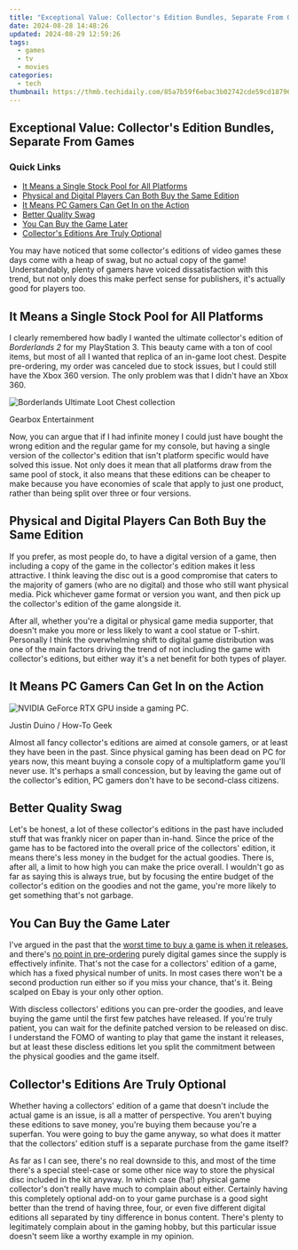 ```yaml
---
title: "Exceptional Value: Collector's Edition Bundles, Separate From Games"
date: 2024-08-28 14:48:26
updated: 2024-08-29 12:59:26
tags:
  - games
  - tv
  - movies
categories:
  - tech
thumbnail: https://thmb.techidaily.com/85a7b59f6ebac3b02742cde59cd187960869a90caaaa91e9c7ebf00da17adc0d.jpg
---
```


## Exceptional Value: Collector's Edition Bundles, Separate From Games

### Quick Links

* [It Means a Single Stock Pool for All Platforms](https://fox-cloud.techidaily.com/in-2024-secrets-of-effortless-online-video-downloading-on-pinterest/)
* [Physical and Digital Players Can Both Buy the Same Edition](https://techidaily.com/hard-reset-oppo-f23-5g-in-3-efficient-ways-drfone-by-drfone-reset-android-reset-android/)
* [It Means PC Gamers Can Get In on the Action](https://os-tips.techidaily.com/recovering-deleted-images-post-ios-update-a-guide-for-iphone-users/)
* [Better Quality Swag](https://android-unlock.techidaily.com/in-2024-forgotten-the-voicemail-password-of-samsung-galaxy-a15-5g-try-these-fixes-by-drfone-android/)
* [You Can Buy the Game Later](https://facebook-video-content.techidaily.com/new-2024-approved-cross-promotion-savvy-integrating-youtube-with-fb/)
* [Collector's Editions Are Truly Optional](https://program-issues.techidaily.com/overcoming-utorrent-download-and-peer-connectivity-hiccups/)

 You may have noticed that some collector's editions of video games these days come with a heap of swag, but no actual copy of the game! Understandably, plenty of gamers have voiced dissatisfaction with this trend, but not only does this make perfect sense for publishers, it's actually good for players too.

##  It Means a Single Stock Pool for All Platforms

 I clearly remembered how badly I wanted the ultimate collector's edition of _Borderlands 2_ for my PlayStation 3\. This beauty came with a ton of cool items, but most of all I wanted that replica of an in-game loot chest. Despite pre-ordering, my order was canceled due to stock issues, but I could still have the Xbox 360 version. The only problem was that I didn't have an Xbox 360.

![Borderlands Ultimate Loot Chest collection](https://static1.howtogeekimages.com/wordpress/wp-content/uploads/2024/08/borderlands-ultimate-loot-chest-collection.jpg) 

Gearbox Entertainment

 Now, you can argue that if I had infinite money I could just have bought the wrong edition and the regular game for my console, but having a single version of the collector's edition that isn't platform specific would have solved this issue. Not only does it mean that all platforms draw from the same pool of stock, it also means that these editions can be cheaper to make because you have economies of scale that apply to just one product, rather than being split over three or four versions.

##  Physical and Digital Players Can Both Buy the Same Edition

 If you prefer, as most people do, to have a digital version of a game, then including a copy of the game in the collector's edition makes it less attractive. I think leaving the disc out is a good compromise that caters to the majority of gamers (who are no digital) and those who still want physical media. Pick whichever game format or version you want, and then pick up the collector's edition of the game alongside it.

 After all, whether you're a digital or physical game media supporter, that doesn't make you more or less likely to want a cool statue or T-shirt. Personally I think the overwhelming shift to digital game distribution was one of the main factors driving the trend of not including the game with collector's editions, but either way it's a net benefit for both types of player.

##  It Means PC Gamers Can Get In on the Action

![NVIDIA GeForce RTX GPU inside a gaming PC.](https://static1.howtogeekimages.com/wordpress/wp-content/uploads/2024/02/53487822647_b3c12b8c9e_o.jpg) 

Justin Duino / How-To Geek

 Almost all fancy collector's editions are aimed at console gamers, or at least they have been in the past. Since physical gaming has been dead on PC for years now, this meant buying a console copy of a multiplatform game you'll never use. It's perhaps a small concession, but by leaving the game out of the collector's edition, PC gamers don't have to be second-class citizens.

##  Better Quality Swag

 Let's be honest, a lot of these collector's editions in the past have included stuff that was frankly nicer on paper than in-hand. Since the price of the game has to be factored into the overall price of the collectors' edition, it means there's less money in the budget for the actual goodies. There is, after all, a limit to how high you can make the price overall. I wouldn't go as far as saying this is always true, but by focusing the entire budget of the collector's edition on the goodies and not the game, you're more likely to get something that's not garbage.

##  You Can Buy the Game Later

 I've argued in the past that the [worst time to buy a game is when it releases](https://sound-issues.techidaily.com/voice-chat-malfunction-solved-steps-to-reconnect-and-communicate-effectively-in-call-of-duty-modern-warfare/), and there's [no point in pre-ordering](https://some-tips.techidaily.com/updated-striding-forward-a-comprehensive-review-of-vr-walkers/) purely digital games since the supply is effectively infinite. That's not the case for a collectors' edition of a game, which has a fixed physical number of units. In most cases there won't be a second production run either so if you miss your chance, that's it. Being scalped on Ebay is your only other option.

 With discless collectors' editions you can pre-order the goodies, and leave buying the game until the first few patches have released. If you're truly patient, you can wait for the definite patched version to be released on disc. I understand the FOMO of wanting to play that game the instant it releases, but at least these discless editions let you split the commitment between the physical goodies and the game itself.

##  Collector's Editions Are Truly Optional

 Whether having a collectors' edition of a game that doesn't include the actual game is an issue, is all a matter of perspective. You aren't buying these editions to save money, you're buying them because you're a superfan. You were going to buy the game anyway, so what does it matter that the collectors' edition stuff is a separate purchase from the game itself?

 As far as I can see, there's no real downside to this, and most of the time there's a special steel-case or some other nice way to store the physical disc included in the kit anyway. In which case (ha!) physical game collector's don't really have much to complain about either. Certainly having this completely optional add-on to your game purchase is a good sight better than the trend of having three, four, or even five different digital editions all separated by tiny difference in bonus content. There's plenty to legitimately complain about in the gaming hobby, but this particular issue doesn't seem like a worthy example in my opinion.

<ins class="adsbygoogle"
     style="display:block"
     data-ad-format="autorelaxed"
     data-ad-client="ca-pub-7571918770474297"
     data-ad-slot="1223367746"></ins>



<ins class="adsbygoogle"
     style="display:block"
     data-ad-client="ca-pub-7571918770474297"
     data-ad-slot="8358498916"
     data-ad-format="auto"
     data-full-width-responsive="true"></ins>
